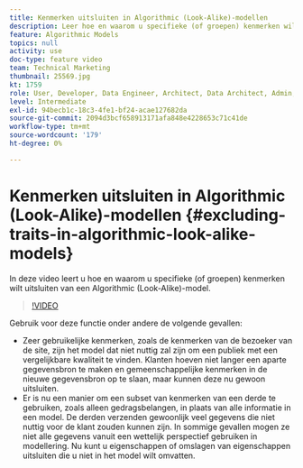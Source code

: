```yaml
---
title: Kenmerken uitsluiten in Algorithmic (Look-Alike)-modellen
description: Leer hoe en waarom u specifieke (of groepen) kenmerken wilt uitsluiten van een Algorithmic (Look-Alike)-model.
feature: Algorithmic Models
topics: null
activity: use
doc-type: feature video
team: Technical Marketing
thumbnail: 25569.jpg
kt: 1759
role: User, Developer, Data Engineer, Architect, Data Architect, Admin, Leader
level: Intermediate
exl-id: 94becb1c-18c3-4fe1-bf24-acae127682da
source-git-commit: 2094d3bcf658913171afa848e4228653c71c41de
workflow-type: tm+mt
source-wordcount: '179'
ht-degree: 0%

---
```


# Kenmerken uitsluiten in Algorithmic (Look-Alike)-modellen {#excluding-traits-in-algorithmic-look-alike-models}

In deze video leert u hoe en waarom u specifieke (of groepen) kenmerken wilt uitsluiten van een Algorithmic (Look-Alike)-model.

>[!VIDEO](https://video.tv.adobe.com/v/25569/?quality=12)

Gebruik voor deze functie onder andere de volgende gevallen:

* Zeer gebruikelijke kenmerken, zoals de kenmerken van de bezoeker van de site, zijn het model dat niet nuttig zal zijn om een publiek met een vergelijkbare kwaliteit te vinden. Klanten hoeven niet langer een aparte gegevensbron te maken en gemeenschappelijke kenmerken in de nieuwe gegevensbron op te slaan, maar kunnen deze nu gewoon uitsluiten.
* Er is nu een manier om een subset van kenmerken van een derde te gebruiken, zoals alleen gedragsbelangen, in plaats van alle informatie in een model. De derden verzenden gewoonlijk veel gegevens die niet nuttig voor de klant zouden kunnen zijn. In sommige gevallen mogen ze niet alle gegevens vanuit een wettelijk perspectief gebruiken in modellering. Nu kunt u eigenschappen of omslagen van eigenschappen uitsluiten die u niet in het model wilt omvatten.
